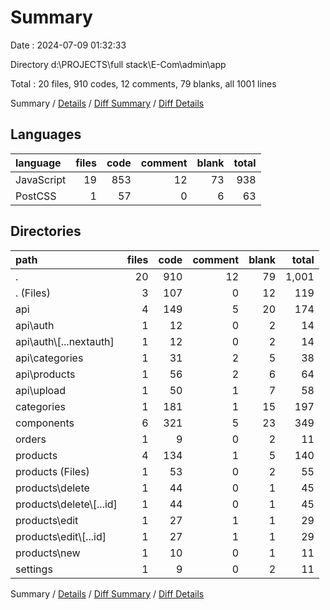# Summary

Date : 2024-07-09 01:32:33

Directory d:\\PROJECTS\\full stack\\E-Com\\admin\\app

Total : 20 files,  910 codes, 12 comments, 79 blanks, all 1001 lines

Summary / [Details](details.md) / [Diff Summary](diff.md) / [Diff Details](diff-details.md)

## Languages
| language | files | code | comment | blank | total |
| :--- | ---: | ---: | ---: | ---: | ---: |
| JavaScript | 19 | 853 | 12 | 73 | 938 |
| PostCSS | 1 | 57 | 0 | 6 | 63 |

## Directories
| path | files | code | comment | blank | total |
| :--- | ---: | ---: | ---: | ---: | ---: |
| . | 20 | 910 | 12 | 79 | 1,001 |
| . (Files) | 3 | 107 | 0 | 12 | 119 |
| api | 4 | 149 | 5 | 20 | 174 |
| api\\auth | 1 | 12 | 0 | 2 | 14 |
| api\\auth\\[...nextauth] | 1 | 12 | 0 | 2 | 14 |
| api\\categories | 1 | 31 | 2 | 5 | 38 |
| api\\products | 1 | 56 | 2 | 6 | 64 |
| api\\upload | 1 | 50 | 1 | 7 | 58 |
| categories | 1 | 181 | 1 | 15 | 197 |
| components | 6 | 321 | 5 | 23 | 349 |
| orders | 1 | 9 | 0 | 2 | 11 |
| products | 4 | 134 | 1 | 5 | 140 |
| products (Files) | 1 | 53 | 0 | 2 | 55 |
| products\\delete | 1 | 44 | 0 | 1 | 45 |
| products\\delete\\[...id] | 1 | 44 | 0 | 1 | 45 |
| products\\edit | 1 | 27 | 1 | 1 | 29 |
| products\\edit\\[...id] | 1 | 27 | 1 | 1 | 29 |
| products\\new | 1 | 10 | 0 | 1 | 11 |
| settings | 1 | 9 | 0 | 2 | 11 |

Summary / [Details](details.md) / [Diff Summary](diff.md) / [Diff Details](diff-details.md)
